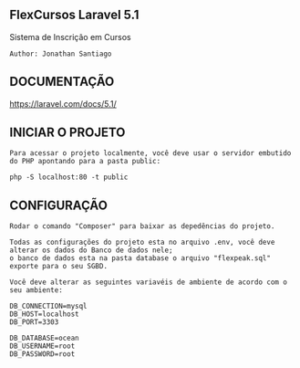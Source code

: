 ## FlexCursos Laravel 5.1

Sistema de Inscrição em Cursos
    
    Author: Jonathan Santiago
    
  ## DOCUMENTAÇÃO
 
 https://laravel.com/docs/5.1/
 
## INICIAR O PROJETO
    Para acessar o projeto localmente, você deve usar o servidor embutido do PHP apontando para a pasta public:
    
    php -S localhost:80 -t public
    
## CONFIGURAÇÃO

    Rodar o comando "Composer" para baixar as depedências do projeto.
    
    Todas as configurações do projeto esta no arquivo .env, você deve alterar os dados do Banco de dados nele;
    o banco de dados esta na pasta database o arquivo "flexpeak.sql" exporte para o seu SGBD.
    
    Você deve alterar as seguintes variavéis de ambiente de acordo com o seu ambiente:
   
    DB_CONNECTION=mysql
    DB_HOST=localhost
    DB_PORT=3303
    
    DB_DATABASE=ocean
    DB_USERNAME=root
    DB_PASSWORD=root
    
   
